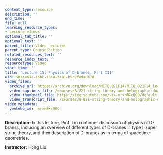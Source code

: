 ```yaml
---
content_type: resource
description: ''
end_time: ''
file: null
learning_resource_types:
- Lecture Videos
optional_tab_title: ''
optional_text: ''
parent_title: Video Lectures
parent_type: CourseSection
related_resources_text: ''
resource_index_text: ''
resourcetype: Video
start_time: ''
title: 'Lecture 15: Physics of D-branes, Part III'
uid: 5034e67e-16bb-1549-3407-b5c7feda6a7d
video_files:
  archive_url: https://archive.org/download/MIT8.821F14/MIT8_821F14_lec15_300k.mp4
  video_captions_file: /courses/8-821-string-theory-and-holographic-duality-fall-2014/c898a5a2d5315bd3af5eadd5c017eeed_-mrxN8XcQOQ.vtt
  video_thumbnail_file: https://img.youtube.com/vi/-mrxN8XcQOQ/default.jpg
  video_transcript_file: /courses/8-821-string-theory-and-holographic-duality-fall-2014/90503e88063729b53fd99ab12a424d7b_-mrxN8XcQOQ.pdf
video_metadata:
  youtube_id: -mrxN8XcQOQ
---
```


**Description:** In this lecture, Prof. Liu continues discussion of physics of D-branes, including an overview of different types of D-branes in type II super string theory, and then description of D-branes as in terms of spacetime geometries.

**Instructor:** Hong Liu